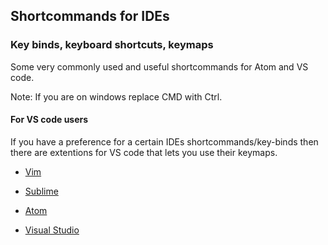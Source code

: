 ## Shortcommands for IDEs
### Key binds, keyboard shortcuts, keymaps


Some very commonly used and useful shortcommands for Atom and VS code.

Note: If you are on windows replace CMD with Ctrl.



#### For VS code users

If you have a preference for a certain IDEs shortcommands/key-binds then there are extentions for VS code that lets you use their keymaps.

* [Vim](https://marketplace.visualstudio.com/items?itemName=vscodevim.vim)

* [Sublime](https://marketplace.visualstudio.com/items?itemName=ms-vscode.sublime-keybindings)

* [Atom](https://marketplace.visualstudio.com/items?itemName=ms-vscode.atom-keybindings)

* [Visual Studio](https://marketplace.visualstudio.com/items?itemName=ms-vscode.vs-keybindings)